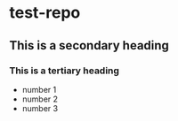 # test-repo

## This is a secondary heading

### This is a tertiary heading

* number 1
* number 2
* number 3

